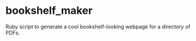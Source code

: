 # bookshelf_maker
Ruby script to generate a cool bookshelf-looking webpage for a directory of PDFs.
